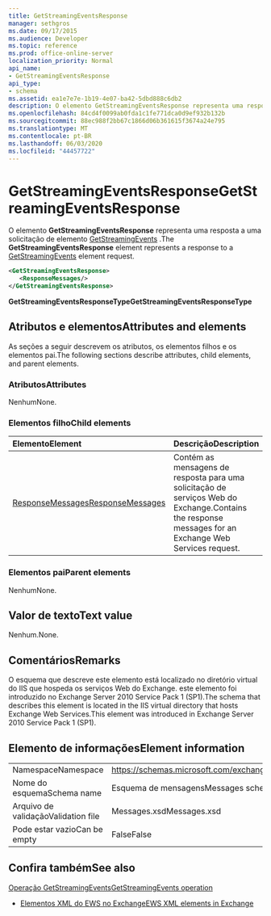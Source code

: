 ```yaml
---
title: GetStreamingEventsResponse
manager: sethgros
ms.date: 09/17/2015
ms.audience: Developer
ms.topic: reference
ms.prod: office-online-server
localization_priority: Normal
api_name:
- GetStreamingEventsResponse
api_type:
- schema
ms.assetid: ea1e7e7e-1b19-4e07-ba42-5dbd888c6db2
description: O elemento GetStreamingEventsResponse representa uma resposta a uma solicitação de elemento GetStreamingEvents.
ms.openlocfilehash: 84cd4f0099ab0fda1c1fe771dca0d9ef932b132b
ms.sourcegitcommit: 88ec988f2bb67c1866d06b361615f3674a24e795
ms.translationtype: MT
ms.contentlocale: pt-BR
ms.lasthandoff: 06/03/2020
ms.locfileid: "44457722"
---
```

# <a name="getstreamingeventsresponse"></a><span data-ttu-id="78aa1-103">GetStreamingEventsResponse</span><span class="sxs-lookup"><span data-stu-id="78aa1-103">GetStreamingEventsResponse</span></span>

<span data-ttu-id="78aa1-104">O elemento **GetStreamingEventsResponse** representa uma resposta a uma solicitação de elemento [GetStreamingEvents](getstreamingevents.md) .</span><span class="sxs-lookup"><span data-stu-id="78aa1-104">The **GetStreamingEventsResponse** element represents a response to a [GetStreamingEvents](getstreamingevents.md) element request.</span></span> 
  
```xml
<GetStreamingEventsResponse>
   <ResponseMessages/>
</GetStreamingEventsResponse>
```

 <span data-ttu-id="78aa1-105">**GetStreamingEventsResponseType**</span><span class="sxs-lookup"><span data-stu-id="78aa1-105">**GetStreamingEventsResponseType**</span></span>
## <a name="attributes-and-elements"></a><span data-ttu-id="78aa1-106">Atributos e elementos</span><span class="sxs-lookup"><span data-stu-id="78aa1-106">Attributes and elements</span></span>

<span data-ttu-id="78aa1-107">As seções a seguir descrevem os atributos, os elementos filhos e os elementos pai.</span><span class="sxs-lookup"><span data-stu-id="78aa1-107">The following sections describe attributes, child elements, and parent elements.</span></span>
  
### <a name="attributes"></a><span data-ttu-id="78aa1-108">Atributos</span><span class="sxs-lookup"><span data-stu-id="78aa1-108">Attributes</span></span>

<span data-ttu-id="78aa1-109">Nenhum</span><span class="sxs-lookup"><span data-stu-id="78aa1-109">None.</span></span>
  
### <a name="child-elements"></a><span data-ttu-id="78aa1-110">Elementos filho</span><span class="sxs-lookup"><span data-stu-id="78aa1-110">Child elements</span></span>

|<span data-ttu-id="78aa1-111">**Elemento**</span><span class="sxs-lookup"><span data-stu-id="78aa1-111">**Element**</span></span>|<span data-ttu-id="78aa1-112">**Descrição**</span><span class="sxs-lookup"><span data-stu-id="78aa1-112">**Description**</span></span>|
|:-----|:-----|
|[<span data-ttu-id="78aa1-113">ResponseMessages</span><span class="sxs-lookup"><span data-stu-id="78aa1-113">ResponseMessages</span></span>](responsemessages.md) <br/> |<span data-ttu-id="78aa1-114">Contém as mensagens de resposta para uma solicitação de serviços Web do Exchange.</span><span class="sxs-lookup"><span data-stu-id="78aa1-114">Contains the response messages for an Exchange Web Services request.</span></span>  <br/> |
   
### <a name="parent-elements"></a><span data-ttu-id="78aa1-115">Elementos pai</span><span class="sxs-lookup"><span data-stu-id="78aa1-115">Parent elements</span></span>

<span data-ttu-id="78aa1-116">Nenhum</span><span class="sxs-lookup"><span data-stu-id="78aa1-116">None.</span></span>
  
## <a name="text-value"></a><span data-ttu-id="78aa1-117">Valor de texto</span><span class="sxs-lookup"><span data-stu-id="78aa1-117">Text value</span></span>

<span data-ttu-id="78aa1-118">Nenhum.</span><span class="sxs-lookup"><span data-stu-id="78aa1-118">None.</span></span>
  
## <a name="remarks"></a><span data-ttu-id="78aa1-119">Comentários</span><span class="sxs-lookup"><span data-stu-id="78aa1-119">Remarks</span></span>

<span data-ttu-id="78aa1-120">O esquema que descreve este elemento está localizado no diretório virtual do IIS que hospeda os serviços Web do Exchange. este elemento foi introduzido no Exchange Server 2010 Service Pack 1 (SP1).</span><span class="sxs-lookup"><span data-stu-id="78aa1-120">The schema that describes this element is located in the IIS virtual directory that hosts Exchange Web Services.This element was introduced in Exchange Server 2010 Service Pack 1 (SP1).</span></span>
  
## <a name="element-information"></a><span data-ttu-id="78aa1-121">Elemento de informações</span><span class="sxs-lookup"><span data-stu-id="78aa1-121">Element information</span></span>

|||
|:-----|:-----|
|<span data-ttu-id="78aa1-122">Namespace</span><span class="sxs-lookup"><span data-stu-id="78aa1-122">Namespace</span></span>  <br/> |https://schemas.microsoft.com/exchange/services/2006/messages  <br/> |
|<span data-ttu-id="78aa1-123">Nome do esquema</span><span class="sxs-lookup"><span data-stu-id="78aa1-123">Schema name</span></span>  <br/> |<span data-ttu-id="78aa1-124">Esquema de mensagens</span><span class="sxs-lookup"><span data-stu-id="78aa1-124">Messages schema</span></span>  <br/> |
|<span data-ttu-id="78aa1-125">Arquivo de validação</span><span class="sxs-lookup"><span data-stu-id="78aa1-125">Validation file</span></span>  <br/> |<span data-ttu-id="78aa1-126">Messages.xsd</span><span class="sxs-lookup"><span data-stu-id="78aa1-126">Messages.xsd</span></span>  <br/> |
|<span data-ttu-id="78aa1-127">Pode estar vazio</span><span class="sxs-lookup"><span data-stu-id="78aa1-127">Can be empty</span></span>  <br/> |<span data-ttu-id="78aa1-128">False</span><span class="sxs-lookup"><span data-stu-id="78aa1-128">False</span></span>  <br/> |
   
## <a name="see-also"></a><span data-ttu-id="78aa1-129">Confira também</span><span class="sxs-lookup"><span data-stu-id="78aa1-129">See also</span></span>



[<span data-ttu-id="78aa1-130">Operação GetStreamingEvents</span><span class="sxs-lookup"><span data-stu-id="78aa1-130">GetStreamingEvents operation</span></span>](getstreamingevents-operation.md)


- [<span data-ttu-id="78aa1-131">Elementos XML do EWS no Exchange</span><span class="sxs-lookup"><span data-stu-id="78aa1-131">EWS XML elements in Exchange</span></span>](ews-xml-elements-in-exchange.md)

